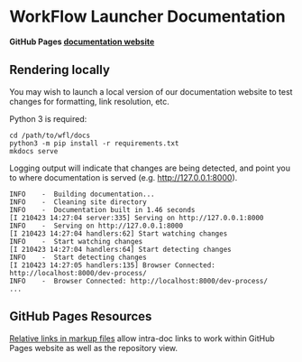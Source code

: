 # WorkFlow Launcher Documentation

**GitHub Pages [documentation website](https://broadinstitute.github.io/wfl)**

## Rendering locally

You may wish to launch a local version of our documentation website
to test changes for formatting, link resolution, etc.

Python 3 is required:
```
cd /path/to/wfl/docs
python3 -m pip install -r requirements.txt
mkdocs serve
```

Logging output will indicate that changes are being detected,
and point you to where documentation is served (e.g. http://127.0.0.1:8000).
```
INFO    -  Building documentation... 
INFO    -  Cleaning site directory 
INFO    -  Documentation built in 1.46 seconds
[I 210423 14:27:04 server:335] Serving on http://127.0.0.1:8000
INFO    -  Serving on http://127.0.0.1:8000
[I 210423 14:27:04 handlers:62] Start watching changes
INFO    -  Start watching changes
[I 210423 14:27:04 handlers:64] Start detecting changes
INFO    -  Start detecting changes
[I 210423 14:27:05 handlers:135] Browser Connected: http://localhost:8000/dev-process/
INFO    -  Browser Connected: http://localhost:8000/dev-process/
...
```

## GitHub Pages Resources
[Relative links in markup files](https://github.blog/2013-01-31-relative-links-in-markup-files/)
allow intra-doc links to work within GitHub Pages website as well as the
repository view.